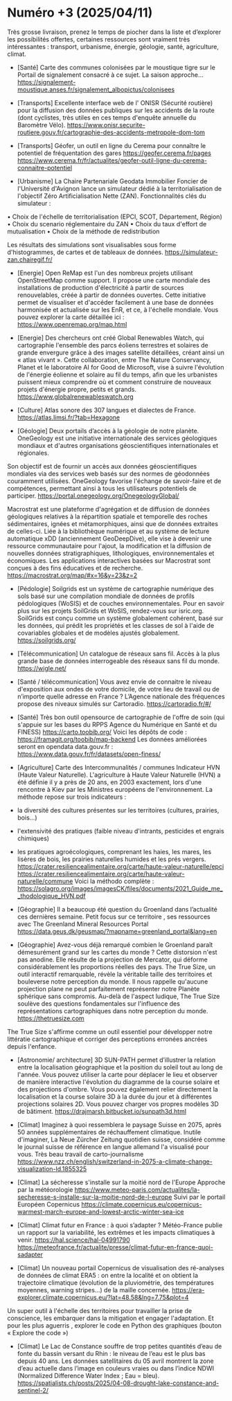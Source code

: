 # Numéro +3 (2025/04/11)

Très grosse livraison, prenez le temps de piocher dans la liste et d’explorer les possibilités offertes, certaines ressources sont vraiment très intéressantes : transport, urbanisme, énergie, géologie, santé, agriculture, climat.


- [Santé] Carte des communes colonisées par le moustique tigre sur le Portail de signalement consacré à ce sujet. La saison approche…
https://signalement-moustique.anses.fr/signalement_albopictus/colonisees

- [Transports] Excellente interface web de l' ONISR (Sécurité routière) pour la diffusion des données publiques sur les accidents de la route (dont cyclistes, très utiles en ces temps d'enquête annuelle du Baromètre Vélo).
https://www.onisr.securite-routiere.gouv.fr/cartographie-des-accidents-metropole-dom-tom

- [Transports] Géofer, un outil en ligne du Cerema pour connaître le potentiel de fréquentation des gares
https://geofer.cerema.fr/pages
https://www.cerema.fr/fr/actualites/geofer-outil-ligne-du-cerema-connaitre-potentiel

- [Urbanisme] La  Chaire Partenariale Geodata Immobilier Foncier de l'Université d'Avignon lance un simulateur dédié à la territorialisation de l'objectif Zéro Artificialisation Nette (ZAN). Fonctionnalités clés du simulateur :

• Choix de l'échelle de territorialisation (EPCI, SCOT, Département, Région)
• Choix du scenario réglementaire du ZAN
• Choix du taux d'effort de mutualisation
• Choix de la méthode de redistribution

Les résultats des simulations sont visualisables sous forme d'histogrammes, de cartes et de tableaux de données.
https://simulateur-zan.chairegif.fr/

- [Energie] Open ReMap est l'un des nombreux projets utilisant OpenStreetMap comme support. Il propose une carte mondiale des installations de production d'électricité à partir de sources renouvelables, créée à partir de données ouvertes.
Cette initiative permet de visualiser et d'accéder facilement à une base de données harmonisée et actualisée sur les EnR, et ce, à l'échelle mondiale.
Vous pouvez explorer la carte détaillée ici : https://www.openremap.org/map.html

- [Energie] Des chercheurs ont créé Global Renewables Watch, qui cartographie l'ensemble des parcs éoliens terrestres et solaires de grande envergure grâce à des images satellite détaillées, créant ainsi un « atlas vivant ».
Cette collaboration, entre The Nature Conservancy, Planet et le laboratoire AI for Good de Microsoft, vise à suivre l'évolution de l'énergie éolienne et solaire au fil du temps, afin que les urbanistes puissent mieux comprendre où et comment construire de nouveaux projets d'énergie propre, petits et grands.
https://www.globalrenewableswatch.org

- [Culture] Atlas sonore des 307 langues et dialectes de France.
https://atlas.limsi.fr/?tab=Hexagone

- [Géologie] Deux portails d’accès à la géologie de notre planète. 
OneGeology est une initiative internationale des services géologiques mondiaux et d'autres organisations géoscientifiques internationales et régionales.

Son objectif est de fournir un accès aux données géoscientifiques mondiales via des services web basés sur des normes de géodonnées couramment utilisées. OneGeology favorise l'échange de savoir-faire et de compétences, permettant ainsi à tous les utilisateurs potentiels de participer.
https://portal.onegeology.org/OnegeologyGlobal/

Macrostrat est une plateforme d'agrégation et de diffusion de données géologiques relatives à la répartition spatiale et temporelle des roches sédimentaires, ignées et métamorphiques, ainsi que de données extraites de celles-ci. Liée à la bibliothèque numérique et au système de lecture automatique xDD (anciennement GeoDeepDive), elle vise à devenir une ressource communautaire pour l'ajout, la modification et la diffusion de nouvelles données stratigraphiques, lithologiques, environnementales et économiques. Les applications interactives basées sur Macrostrat sont conçues à des fins éducatives et de recherche.
https://macrostrat.org/map/#x=16&y=23&z=2

- [Pédologie] Soilgrids est un système de cartographie numérique des sols basé sur une compilation mondiale de données de profils pédologiques (WoSIS) et de couches environnementales. Pour en savoir plus sur les projets SoilGrids et WoSIS, rendez-vous sur isric.org.
SoilGrids est conçu comme un système globalement cohérent, basé sur les données, qui prédit les propriétés et les classes de sol à l'aide de covariables globales et de modèles ajustés globalement.
https://soilgrids.org/

- [Télécommunication] Un catalogue de réseaux sans fil. Accès à la plus grande base de données interrogeable des réseaux sans fil du monde.
https://wigle.net/

- [Santé / télécommunication] Vous avez envie de connaitre le niveau d'exposition aux ondes de votre domicile, de votre lieu de travail ou de n’importe quelle adresse en France ? L’Agence nationale des fréquences propose des niveaux simulés sur Cartoradio.
https://cartoradio.fr/#/

- [Santé] Très bon outil opensource de cartographie de l'offre de soin (qui s'appuie sur les bases du RPPS Agence du Numérique en Santé et du FINESS)
https://carto.toobib.org/
Voici les dépôts de code : https://framagit.org/toobib/map-backend
Les données améliorées seront en opendata data.gouv.fr :
https://www.data.gouv.fr/fr/datasets/open-finess/

- [Agriculture] Carte des Intercommunalités / communes Indicateur HVN (Haute Valeur Naturelle). L'agriculture à Haute Valeur Naturelle (HVN) a été définie il y a près de 20 ans, en 2003 exactement, lors d'une rencontre à Kiev par les Ministres européens de l'environnement. La méthode repose sur trois indicateurs :
- la diversité des cultures présentes sur les territoires (cultures, prairies, bois...)
- l'extensivité des pratiques (faible niveau d'intrants, pesticides et engrais chimiques)
- les pratiques agroécologiques, comprenant les haies, les mares, les lisères de bois, les prairies naturelles humides et les prés vergers. 
https://crater.resiliencealimentaire.org/carte/haute-valeur-naturelle/epci
https://crater.resiliencealimentaire.org/carte/haute-valeur-naturelle/commune
Voici la méthodo complète : https://solagro.org/images/imagesCK/files/documents/2021_Guide_me__thodologique_HVN.pdf


- [Géographie] Il a beaucoup été question du Groenland dans l’actualité ces dernières semaine. Petit focus sur ce territoire , ses ressources avec The Greenland Mineral Resources Portal
https://data.geus.dk/geusmap/?mapname=greenland_portal&lang=en

- [Géographie] Avez-vous déjà remarqué combien le Groenland paraît démesurément grand sur les cartes du monde ? Cette distorsion n'est pas anodine. Elle résulte de la projection de Mercator, qui déforme considérablement les proportions réelles des pays. The True Size, un outil interactif remarquable, révèle la véritable taille des territoires et bouleverse notre perception du monde. Il nous rappelle qu'aucune projection plane ne peut parfaitement représenter notre Planète sphérique sans compromis. Au-delà de l'aspect ludique, The True Size soulève des questions fondamentales sur l'influence des représentations cartographiques dans notre perception du monde.
https://thetruesize.com

The True Size s'affirme comme un outil essentiel pour développer notre littératie cartographique et corriger des perceptions erronées ancrées depuis l'enfance.

- [Astronomie/ architecture] 3D SUN-PATH permet d’illustrer la relation entre la localisation géographique et la position du soleil tout au long de l'année. Vous pouvez utiliser la carte pour déplacer le lieu et observer de manière interactive l'évolution du diagramme de la course solaire et des projections d'ombre. Vous pouvez également relier directement la localisation et la course solaire 3D à la durée du jour et à différentes projections solaires 2D. Vous pouvez charger vos propres modèles 3D de bâtiment.
https://drajmarsh.bitbucket.io/sunpath3d.html

- [Climat] Imaginez à quoi ressemblera le paysage Suisse en 2075, après 50 années supplémentaires de réchauffement climatique. Inutile d'imaginer, La Neue Zürcher Zeitung quotidien suisse, considéré comme le journal suisse de référence en langue allemand l'a visualisé pour vous. Très beau travail de carto-journalisme
https://www.nzz.ch/english/switzerland-in-2075-a-climate-change-visualization-ld.1855325

- [Climat] La sécheresse s'installe sur la moitié nord de l'Europe
Approche par la météorologie https://www.meteo-paris.com/actualites/la-secheresse-s-installe-sur-la-moitie-nord-de-l-europe
Suivi par le portail Européen Copernicus
https://climate.copernicus.eu/copernicus-warmest-march-europe-and-lowest-arctic-winter-sea-ice

- [Climat] Climat futur en France : à quoi s’adapter ? Météo-France publie un rapport sur la variabilité, les extrêmes et les impacts climatiques à venir.
https://hal.science/hal-04991790
https://meteofrance.fr/actualite/presse/climat-futur-en-france-quoi-sadapter

- [Climat] Un nouveau portail Copernicus de visualisation des ré-analyses de données de climat ERA5 : on entre la localité et on obtient la trajectoire climatique (évolution de la pluviométrie, des températures moyennes, warning stripes...) de la maille concernée.
https://era-explorer.climate.copernicus.eu/?lat=48.58&lng=7.75&plot=4

Un super outil à l'échelle des territoires pour travailler la prise de conscience, les embarquer dans la mitigation et engager l'adaptation.
Et pour les plus aguerris , explorer le code en Python des graphiques (bouton « Explore the code »)

- [Climat] Le Lac de Constance souffre de trop petites quantités d’eau de fonte du bassin versant du Rhin : le niveau de l’eau est le plus bas depuis 40 ans. Les données satellitaires du 05 avril montrent la zone d’eau actuelle dans l’image en couleurs vraies ou dans l’indice NDWI (Normalized Difference Water Index ; Eau = bleu).
https://spatialists.ch/posts/2025/04-08-drought-lake-constance-and-sentinel-2/
